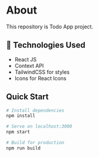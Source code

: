 <h1>About</h1>
<p>This repository is Todo App project.</p>

## 🧰 Technologies Used

- React JS
- Context API
- TailwindCSS for styles
- Icons for React Icons

## Quick Start

```bash
# Install dependencies
npm install

# Serve on localhost:3000
npm start

# Build for production
npm run build
```

